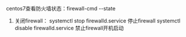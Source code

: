 centos7查看防火墙状态：firewall-cmd --state

1. 关闭firewall：
systemctl stop firewalld.service  停止firewall
systemctl disable firewalld.service  禁止firewall开机启动
